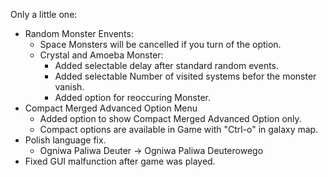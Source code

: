 Only a little one:
- Random Monster Envents:
  - Space Monsters will be cancelled if you turn of the option.
  - Crystal and Amoeba Monster:
    - Added selectable delay after standard random events.
    - Added selectable Number of visited systems befor the monster vanish.
    - Added option for reoccuring Monster.
- Compact Merged Advanced Option Menu
  - Added option to show Compact Merged Advanced Option only.
  - Compact options are available in Game with "Ctrl-o" in galaxy map.
- Polish language fix.
  - Ogniwa Paliwa Deuter -> Ogniwa Paliwa Deuterowego
- Fixed GUI malfunction after game was played.
